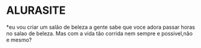 # ALURASITE


*eu vou criar um salão de beleza 
a gente sabe que voce adora passar horas no salao de beleza.
Mas com a vida tão corrida nem sempre e possivel,não e mesmo?
